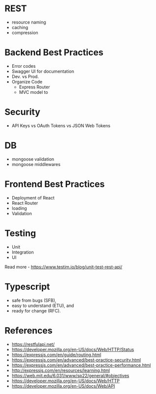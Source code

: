 # REST
  - resource naming
  - caching
  - compression
# Backend Best Practices
  - Error codes
  - Swagger UI for documentation
  - Dev. vs Prod.
  - Organize Code
    - Express Router
    - MVC model to
# Security
 - API Keys vs OAuth Tokens vs JSON Web Tokens

# DB
- mongoose validation
- mongoose middlewares

# Frontend Best Practices
- Deployment of React
- React Router
- loading
- Validation

# Testing
- Unit
- Integration
- UI 

Read more - https://www.testim.io/blog/unit-test-rest-api/


# Typescript
- safe from bugs (SFB),
- easy to understand (ETU), and
- ready for change (RFC).



# References
- https://restfulapi.net/
- https://developer.mozilla.org/en-US/docs/Web/HTTP/Status
- https://expressjs.com/en/guide/routing.html
- https://expressjs.com/en/advanced/best-practice-security.html
- https://expressjs.com/en/advanced/best-practice-performance.html
- http://expressjs.com/en/resources/learning.html
- https://web.mit.edu/6.031/www/sp22/general/#objectives
- https://developer.mozilla.org/en-US/docs/Web/HTTP
- https://developer.mozilla.org/en-US/docs/Web/API